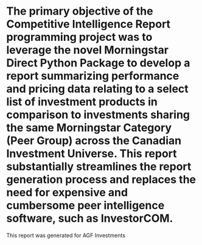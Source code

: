 # The primary objective of the Competitive Intelligence Report programming project was to leverage the novel Morningstar Direct Python Package to develop a report summarizing performance and pricing data relating to a select list of investment products in comparison to investments sharing the same Morningstar Category (Peer Group) across the Canadian Investment Universe. This report substantially streamlines the report generation process and replaces the need for expensive and cumbersome peer intelligence software, such as InvestorCOM.
This report was generated for AGF Investments
